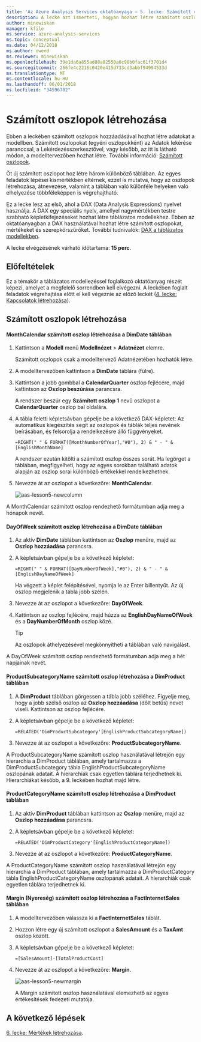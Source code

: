 ```yaml
---
title: 'Az Azure Analysis Services oktatóanyaga – 5. lecke: Számított oszlopok létrehozása | Microsoft Docs'
description: A lecke azt ismerteti, hogyan hozhat létre számított oszlopokat az Azure Analysis Services oktatóprojektjében.
author: minewiskan
manager: kfile
ms.service: azure-analysis-services
ms.topic: conceptual
ms.date: 04/12/2018
ms.author: owend
ms.reviewer: minewiskan
ms.openlocfilehash: 39e1da6a855ad88a02550a6c98b0fac61f3701d4
ms.sourcegitcommit: 266fe4c2216c0420e415d733cd3abbf94994533d
ms.translationtype: MT
ms.contentlocale: hu-HU
ms.lasthandoff: 06/01/2018
ms.locfileid: "34596702"
---
```

# <a name="create-calculated-columns"></a>Számított oszlopok létrehozása

Ebben a leckében számított oszlopok hozzáadásával hozhat létre adatokat a modellben. Számított oszlopokat (egyéni oszlopokként) az Adatok lekérése paranccsal, a Lekérdezésszerkesztővel, vagy később, az itt is látható módon, a modelltervezőben hozhat létre. További információ: [Számított oszlopok](https://docs.microsoft.com/sql/analysis-services/tabular-models/ssas-calculated-columns).
  
Öt új számított oszlopot hoz létre három különböző táblában. Az egyes feladatok lépései kismértékben eltérnek, ezzel is mutatva, hogy az oszlopok létrehozása, átnevezése, valamint a táblában való különféle helyeken való elhelyezése többféleképpen is végrehajtható.  

Ez a lecke lesz az első, ahol a DAX (Data Analysis Expressions) nyelvet használja. A DAX egy speciális nyelv, amellyel nagymértékben testre szabható képletkifejezéseket hozhat létre táblázatos modellekhez. Ebben az oktatóanyagban a DAX használatával hozhat létre számított oszlopokat, mértékeket és szerepkörszűrőket. További tudnivalók: [DAX a táblázatos modellekben](https://docs.microsoft.com/sql/analysis-services/tabular-models/understanding-dax-in-tabular-models-ssas-tabular). 
  
A lecke elvégzésének várható időtartama: **15 perc**.  
  
## <a name="prerequisites"></a>Előfeltételek  
Ez a témakör a táblázatos modellezéssel foglalkozó oktatóanyag részét képezi, amelyet a megfelelő sorrendben kell elvégezni. A leckében foglalt feladatok végrehajtása előtt el kell végeznie az előző leckét ([4. lecke: Kapcsolatok létrehozása](../tutorials/aas-lesson-4-create-relationships.md)). 
  
## <a name="create-calculated-columns"></a>Számított oszlopok létrehozása  
  
#### <a name="create-a-monthcalendar-calculated-column-in-the-dimdate-table"></a>MonthCalendar számított oszlop létrehozása a DimDate táblában  
  
1.  Kattintson a **Modell** menü **Modellnézet** > **Adatnézet** elemre.  
  
    Számított oszlopok csak a modelltervező Adatnézetében hozhatók létre.  
  
2.  A modelltervezőben kattintson a **DimDate** táblára (fülre).  
  
3.  Kattintson a jobb gombbal a **CalendarQuarter** oszlop fejlécére, majd kattintson az **Oszlop beszúrása** parancsra.  
  
    A rendszer beszúr egy **Számított oszlop 1** nevű oszlopot a **CalendarQuarter** oszlop bal oldalára.  
  
4.  A tábla feletti képletsávban gépelje be a következő DAX-képletet: Az automatikus kiegészítés segít az oszlopok és táblák teljes nevének beírásában, és felsorolja a rendelkezésre álló függvényeket.  
  
    ```  
    =RIGHT(" " & FORMAT([MonthNumberOfYear],"#0"), 2) & " - " & [EnglishMonthName]  
    ``` 
  
    A rendszer ezután kitölti a számított oszlop összes sorát. Ha legörget a táblában, megfigyelheti, hogy az egyes sorokban található adatok alapján az oszlop sorai különböző értékekkel rendelkezhetnek.    
  
5.  Nevezze át az oszlopot a következőre: **MonthCalendar**. 

    ![aas-lesson5-newcolumn](../tutorials/media/aas-lesson5-newcolumn.png) 
  
A MonthCalendar számított oszlop rendezhető formátumban adja meg a hónapok nevét.  
  
#### <a name="create-a-dayofweek-calculated-column-in-the-dimdate-table"></a>DayOfWeek számított oszlop létrehozása a DimDate táblában  
  
1.  Az aktív **DimDate** táblában kattintson az **Oszlop** menüre, majd az **Oszlop hozzáadása** parancsra.  
  
2.  A képletsávban gépelje be a következő képletet:  
    
    ```
    =RIGHT(" " & FORMAT([DayNumberOfWeek],"#0"), 2) & " - " & [EnglishDayNameOfWeek]  
    ```
    
    Ha végzett a képlet felépítésével, nyomja le az Enter billentyűt. Az új oszlop megjelenik a tábla jobb szélén.  
  
3.  Nevezze át az oszlopot a következőre: **DayOfWeek**.  
  
4.  Kattintson az oszlop fejlécére, majd húzza az **EnglishDayNameOfWeek** és a **DayNumberOfMonth** oszlop közé.  
  
    > [!TIP]  
    > Az oszlopok áthelyezésével megkönnyítheti a táblában való navigálást.  
  
A DayOfWeek számított oszlop rendezhető formátumban adja meg a hét napjainak nevét.  
  
#### <a name="create-a-productsubcategoryname-calculated-column-in-the-dimproduct-table"></a>ProductSubcategoryName számított oszlop létrehozása a DimProduct táblában  
  
  
1.  A **DimProduct** táblában görgessen a tábla jobb széléhez. Figyelje meg, hogy a jobb szélső oszlop az **Oszlop hozzáadása** (dőlt betűs) nevet viseli. Kattintson az oszlop fejlécére.  
  
2.  A képletsávban gépelje be a következő képletet:  
    
    ```
    =RELATED('DimProductSubcategory'[EnglishProductSubcategoryName])  
    ```
  
3.  Nevezze át az oszlopot a következőre: **ProductSubcategoryName**.  
  
A ProductSubcategoryName számított oszlop használatával létrejön egy hierarchia a DimProduct táblában, amely tartalmazza a DimProductSubcategory tábla EnglishProductSubcategoryName oszlopának adatait. A hierarchiák csak egyetlen táblára terjedhetnek ki. Hierarchiákat később, a 9. leckében hozhat majd létre.  
  
#### <a name="create-a-productcategoryname-calculated-column-in-the-dimproduct-table"></a>ProductCategoryName számított oszlop létrehozása a DimProduct táblában  
  
1.  Az aktív **DimProduct** táblában kattintson az **Oszlop** menüre, majd az **Oszlop hozzáadása** parancsra.  
  
2.  A képletsávban gépelje be a következő képletet:  
  
    ```
    =RELATED('DimProductCategory'[EnglishProductCategoryName]) 
    ```
    
3.  Nevezze át az oszlopot a következőre: **ProductCategoryName**.  
  
A ProductCategoryName számított oszlop használatával létrejön egy hierarchia a DimProduct táblában, amely tartalmazza a DimProductCategory tábla EnglishProductCategoryName oszlopának adatait. A hierarchiák csak egyetlen táblára terjedhetnek ki.  
  
#### <a name="create-a-margin-calculated-column-in-the-factinternetsales-table"></a>Margin (Nyereség) számított oszlop létrehozása a FactInternetSales táblában  
  
1.  A modelltervezőben válassza ki a **FactInternetSales** táblát.  
  
2.  Hozzon létre egy új számított oszlopot a **SalesAmount** és a **TaxAmt** oszlop között.  
  
3.  A képletsávban gépelje be a következő képletet:  
  
    ```
    =[SalesAmount]-[TotalProductCost]
    ``` 

4.  Nevezze át az oszlopot a következőre: **Margin**.  
 
      ![aas-lesson5-newmargin](../tutorials/media/aas-lesson5-newmargin.png)
      
    A Margin számított oszlop használatával elemezhető az egyes értékesítések fedezeti mutatója.  
  
## <a name="whats-next"></a>A következő lépések
[6. lecke: Mértékek létrehozása](../tutorials/aas-lesson-6-create-measures.md).
  
  
  
